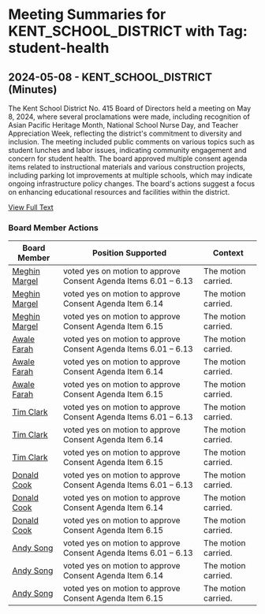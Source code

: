 # Meeting Summaries for KENT_SCHOOL_DISTRICT with Tag: student-health

## 2024-05-08 - KENT_SCHOOL_DISTRICT (Minutes)

The Kent School District No. 415 Board of Directors held a meeting on May 8, 2024, where several proclamations were made, including recognition of Asian Pacific Heritage Month, National School Nurse Day, and Teacher Appreciation Week, reflecting the district's commitment to diversity and inclusion. The meeting included public comments on various topics such as student lunches and labor issues, indicating community engagement and concern for student health. The board approved multiple consent agenda items related to instructional materials and various construction projects, including parking lot improvements at multiple schools, which may indicate ongoing infrastructure policy changes. The board's actions suggest a focus on enhancing educational resources and facilities within the district.

[View Full Text](https://raw.githubusercontent.com/VoronoiPerspectives/WashingtonStateSchoolBoardExplorer/refs/heads/main/data/countries/usa/states/wa/counties/king/school_boards/kent_school_district/2024/processed/2024-05-08-board-minutes.txt)

### Board Member Actions

| Board Member | Position Supported | Context |
|--------------|--------------------|---------|
| [Meghin Margel](board_member_130.md) | voted yes on motion to approve Consent Agenda Items 6.01 – 6.13 | The motion carried. |
| [Meghin Margel](board_member_130.md) | voted yes on motion to approve Consent Agenda Item 6.14 | The motion carried. |
| [Meghin Margel](board_member_130.md) | voted yes on motion to approve Consent Agenda Item 6.15 | The motion carried. |
| [Awale Farah](board_member_131.md) | voted yes on motion to approve Consent Agenda Items 6.01 – 6.13 | The motion carried. |
| [Awale Farah](board_member_131.md) | voted yes on motion to approve Consent Agenda Item 6.14 | The motion carried. |
| [Awale Farah](board_member_131.md) | voted yes on motion to approve Consent Agenda Item 6.15 | The motion carried. |
| [Tim Clark](board_member_132.md) | voted yes on motion to approve Consent Agenda Items 6.01 – 6.13 | The motion carried. |
| [Tim Clark](board_member_132.md) | voted yes on motion to approve Consent Agenda Item 6.14 | The motion carried. |
| [Tim Clark](board_member_132.md) | voted yes on motion to approve Consent Agenda Item 6.15 | The motion carried. |
| [Donald Cook](board_member_133.md) | voted yes on motion to approve Consent Agenda Items 6.01 – 6.13 | The motion carried. |
| [Donald Cook](board_member_133.md) | voted yes on motion to approve Consent Agenda Item 6.14 | The motion carried. |
| [Donald Cook](board_member_133.md) | voted yes on motion to approve Consent Agenda Item 6.15 | The motion carried. |
| [Andy Song](board_member_134.md) | voted yes on motion to approve Consent Agenda Items 6.01 – 6.13 | The motion carried. |
| [Andy Song](board_member_134.md) | voted yes on motion to approve Consent Agenda Item 6.14 | The motion carried. |
| [Andy Song](board_member_134.md) | voted yes on motion to approve Consent Agenda Item 6.15 | The motion carried. |

